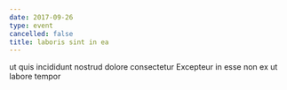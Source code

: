 ```yaml
---
date: 2017-09-26
type: event
cancelled: false
title: laboris sint in ea
---
```

ut quis incididunt nostrud dolore consectetur Excepteur in esse non ex ut labore tempor